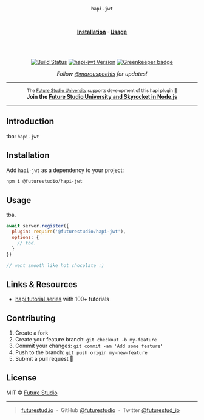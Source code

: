 <div align="center">
  <p>
    <code>hapi-jwt</code>
  </p>
  <br/>
  <p>
    <a href="#installation"><strong>Installation</strong></a> ·
    <a href="#usage"><strong>Usage</strong></a>
  </p>
  <br/>
  <br/>
  <p>
    <a href="https://travis-ci.com/futurestudio/hapi-jwt"><img src="https://travis-ci.com/futurestudio/hapi-jwt.svg?branch=master" alt="Build Status" data-canonical-src="https://travis-ci.com/futurestudio/hapi-jwt.svg?branch=master" style="max-width:100%;"></a>
    <a href="https://www.npmjs.com/package/@futurestudio/hapi-jwt"><img src="https://img.shields.io/npm/v/@futurestudio/hapi-jwt.svg" alt="hapi-jwt Version"></a>
    <a href="https://greenkeeper.io/" rel="nofollow"><img src="https://badges.greenkeeper.io/futurestudio/hapi-jwt.svg" alt="Greenkeeper badge" data-canonical-src="https://badges.greenkeeper.io/futurestudio/hapi-jwt.svg" style="max-width:100%;"></a>
  </p>
  <p>
    <em>Follow <a href="http://twitter.com/marcuspoehls">@marcuspoehls</a> for updates!</em>
  </p>
</div>

------

<p align="center"><sup>The <a href="https://futurestud.io">Future Studio University</a> supports development of this hapi plugin 🚀</sup>
<br><b>
Join the <a href="https://futurestud.io/university">Future Studio University and Skyrocket in Node.js</a></b>
</p>

------


## Introduction
tba: `hapi-jwt`



## Installation
Add `hapi-jwt` as a dependency to your project:

```bash
npm i @futurestudio/hapi-jwt
```


## Usage
tba.

```js
await server.register({
  plugin: require('@futurestudio/hapi-jwt'),
  options: {
    // tbd.
  }
})

// went smooth like hot chocolate :)
```


## Links & Resources

- [hapi tutorial series](https://futurestud.io/tutorials/hapi-get-your-server-up-and-running) with 100+ tutorials


## Contributing

1.  Create a fork
2.  Create your feature branch: `git checkout -b my-feature`
3.  Commit your changes: `git commit -am 'Add some feature'`
4.  Push to the branch: `git push origin my-new-feature`
5.  Submit a pull request 🚀


## License

MIT © [Future Studio](https://futurestud.io)

---

> [futurestud.io](https://futurestud.io) &nbsp;&middot;&nbsp;
> GitHub [@futurestudio](https://github.com/futurestudio/) &nbsp;&middot;&nbsp;
> Twitter [@futurestud_io](https://twitter.com/futurestud_io)

